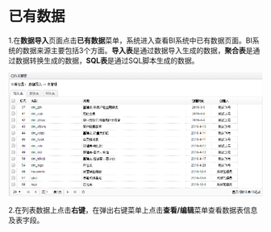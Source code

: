 # 已有数据

1.在**数据导入**页面点击**已有数据**菜单，系统进入查看BI系统中已有数据页面。BI系统的数据来源主要包括3个方面。**导入表**是通过数据导入生成的数据，**聚合表**是通过数据转换生成的数据，**SQL表**是通过SQL脚本生成的数据。

![已有数据](QQ图片20161207140929.png)

2.在列表数据上点击**右键**，在弹出右键菜单上点击**查看/编辑**菜单查看数据表信息及表字段。


